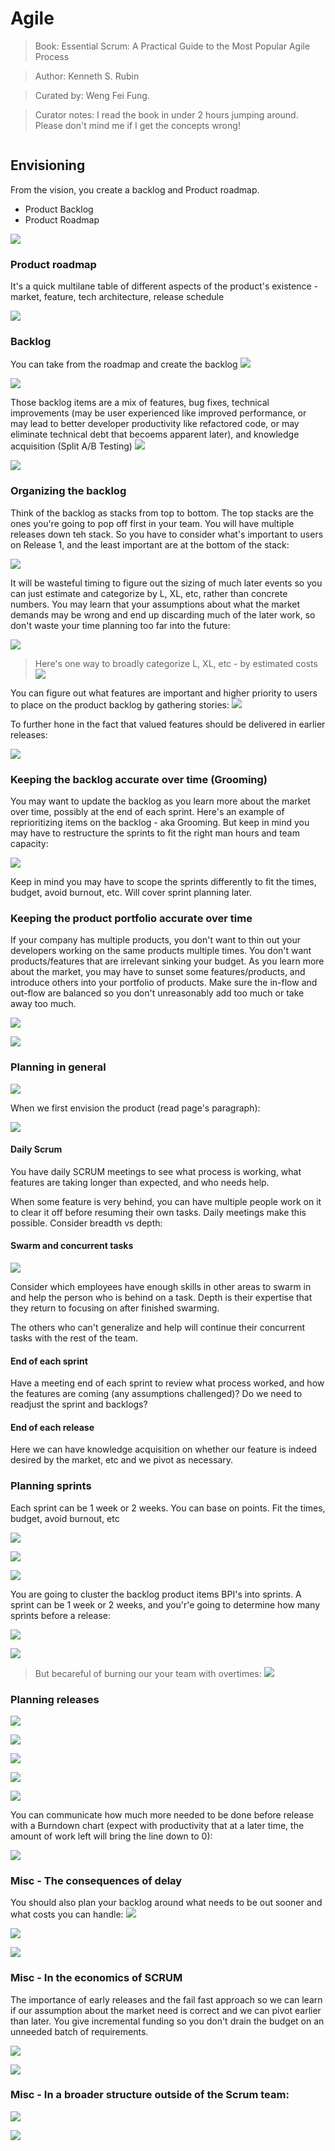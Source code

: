 # Agile


> Book: Essential Scrum: A Practical Guide to the Most Popular Agile Process

> Author: Kenneth S. Rubin

> Curated by: Weng Fei Fung.

> Curator notes: I read the book in under 2 hours jumping around. Please don't mind me if I get the concepts wrong!

```toc
```

## Envisioning
From the vision, you create a backlog and Product roadmap.
- Product Backlog
- Product Roadmap

![](https://i.imgur.com/Tp3KmJ5.jpg)



### Product roadmap
It's a quick multilane table of different aspects of the product's existence - market, feature, tech architecture, release schedule

![](https://i.imgur.com/DRa2cnz.jpg)


### Backlog

You can take from the roadmap and create the backlog
![](https://i.imgur.com/f8N2e7l.jpg)


![](https://i.imgur.com/pF4lNmv.jpg)

Those backlog items are a mix of features, bug fixes, technical improvements (may be user experienced like improved performance, or may lead to better developer productivity like refactored code, or may eliminate technical debt that becoems apparent later), and knowledge acquisition (Split A/B Testing)
![](https://i.imgur.com/engwHCN.jpg)

![](https://i.imgur.com/mt6djmx.jpg)

### Organizing the backlog

Think of the backlog as stacks from top to bottom. The top stacks are the ones you're going to pop off first in your team. You will have multiple releases down teh stack. So you have to consider what's important to users on Release 1, and the least important are at the bottom of the stack:

![](https://i.imgur.com/vvPLU0X.jpg)

It will be wasteful timing to figure out the sizing of much later events so you can just estimate and categorize by L, XL, etc, rather than concrete numbers. You may learn that your assumptions about what the market demands may be wrong and end up discarding much of the later work, so don't waste your time planning too far into the future:

![](https://i.imgur.com/5rzkAq5.jpg)

> Here's one way to broadly  categorize L, XL, etc - by estimated costs
  ![](https://i.imgur.com/3zQrapm.png)


You can figure out what features are important and higher priority to users to place on the product backlog by gathering stories:
![](https://i.imgur.com/4UoE5lE.jpg)

To further hone in the fact that valued features should be delivered in earlier releases:

![](https://i.imgur.com/MxZzYvV.jpg)

### Keeping the backlog accurate over time (Grooming)

You may want to update the backlog as you learn more about the market over time, possibly at the end of each sprint. Here's an example of reprioritizing items on the backlog - aka Grooming. But keep in mind you may have to restructure the sprints to fit the right man hours and team capacity:

![](https://i.imgur.com/jc19wup.jpg)

Keep in mind you may have to scope the sprints differently to fit the times, budget, avoid burnout, etc. Will cover sprint planning later. 

### Keeping the product portfolio accurate over time

If your company has multiple products, you don't want to thin out your developers working on the same products multiple times. You don't want products/features that are irrelevant sinking your budget. As you learn more about the market, you may have to sunset some features/products, and introduce others into your portfolio of products. Make sure the in-flow and out-flow are balanced so you don't unreasonably add too much or take away too much.

![](https://i.imgur.com/zn5BOr9.jpg)


![](https://i.imgur.com/QZUUcZA.jpg)

### Planning in general


![](https://i.imgur.com/Z2loE3d.jpg)


When we first envision the product (read page's paragraph):

![](https://i.imgur.com/cLpe7Ok.jpg)


#### Daily Scrum
You have daily SCRUM meetings to see what process is working, what features are taking longer than expected, and who needs help.

When some feature is very behind, you can have multiple people work on it to clear it off before resuming their own tasks. Daily meetings make this possible. Consider breadth vs depth:

#### Swarm and concurrent tasks

![](https://i.imgur.com/vueKofn.jpg)

Consider which employees have enough skills in other areas to swarm in and help the person who is behind on a task. Depth is their expertise that they return to focusing on after finished swarming.

The others who can't generalize and help will continue their concurrent tasks with the rest of the team.

#### End of each sprint

Have a meeting end of each sprint to review what process worked, and how the features are coming (any assumptions challenged)? Do we need to readjust the sprint and backlogs?

#### End of each release

Here we can have knowledge acquisition on whether our feature is indeed desired by the market, etc and we pivot as necessary.

### Planning sprints

Each sprint can be 1 week or 2 weeks. You can base on points.  Fit the times, budget, avoid burnout, etc

![](https://i.imgur.com/lPwhLUi.jpg)


![](https://i.imgur.com/l2ldeme.jpg)


![](https://i.imgur.com/HKc40Ti.jpg)

You are going to cluster the backlog product items BPI's into sprints. A sprint can be 1 week or 2 weeks, and you'r'e going to determine how many sprints before a release:

![](https://i.imgur.com/uvGad9Y.jpg)


![](https://i.imgur.com/mijnhFA.jpg)



> But becareful of burning our your team with overtimes:
  ![](https://i.imgur.com/34yzZ6o.jpg)



### Planning releases
![](https://i.imgur.com/FGXPwNn.jpg)


![](https://i.imgur.com/yNTMpyC.jpg)


![](https://i.imgur.com/MhMpXQe.jpg)


![](https://i.imgur.com/scIEWqi.jpg)

![](https://i.imgur.com/FmWlobF.jpg)

You can communicate how much more needed to be done before release with a Burndown chart (expect with productivity that at a later time, the amount of work left will bring the line down to 0):

![](https://i.imgur.com/qnMwVP1.jpg)


### Misc - The consequences of delay

You should also plan your backlog around what needs to be out sooner and what costs you can handle:
![](https://i.imgur.com/yaHpukw.jpg)

![](https://i.imgur.com/fKPf6RX.jpg)

![](https://i.imgur.com/dCj8fft.jpg)


### Misc - In the economics of SCRUM

The importance of early releases and the fail fast approach so we can learn if our assumption about the market need is correct and we can pivot earlier than later. You give incremental funding so you don't drain the budget on an unneeded batch of requirements.

![](https://i.imgur.com/cb6PtCO.jpg)


![](https://i.imgur.com/FIjzSAA.jpg)


### Misc - In a broader structure outside of the Scrum team:
![](https://i.imgur.com/chcgIMB.jpg)

![](https://i.imgur.com/seKLNUr.jpg)




